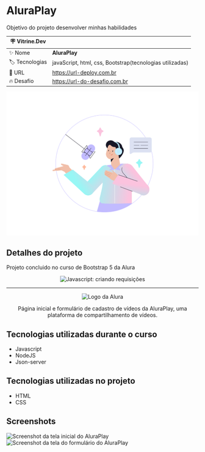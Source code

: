 # AluraPlay

Objetivo do projeto desenvolver minhas habilidades

| :placard: Vitrine.Dev |     |
| -------------  | --- |
| :sparkles: Nome        | **AluraPlay**
| :label: Tecnologias | javaScript, html, css, Bootstrap(tecnologias utilizadas)
| :rocket: URL         | https://url-deploy.com.br
| :fire: Desafio     | https://url-do-desafio.com.br

<!-- Inserir imagem com a #vitrinedev ao final do link -->
![aluraplay-requisicoes-main](https://github.com/stanleyshensantos/aluraplay-requisicoes-main/blob/master/img/upload.png#vitrinedev)

## Detalhes do projeto
Projeto concluido no curso de Bootstrap 5 da Alura
<p align="center"> <img src="https://imgur.com/J3hD21O.png" alt="Javascript: criando requisições"> </p>

<hr>

<p align="center"> <img src="https://github.com/MonicaHillman/aluraplay-requisicoes/blob/main/img/logo.png" alt="Logo da Alura"> </p>
<p align="center">Página inicial e formulário de cadastro de vídeos da AluraPlay, uma plataforma de compartilhamento de vídeos.</p>

## Tecnologias utilizadas durante o curso
* Javascript
* NodeJS
* Json-server

## Tecnologias utilizadas no projeto
* HTML
* CSS

## Screenshots
![Screenshot da tela inicial do AluraPlay](https://imgur.com/aymxEsh.png)
![Screenshot da tela do formulário do AluraPlay](https://imgur.com/ShNADf2.png)
